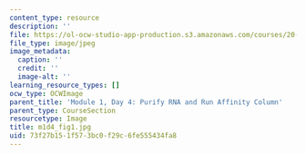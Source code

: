 ```yaml
---
content_type: resource
description: ''
file: https://ol-ocw-studio-app-production.s3.amazonaws.com/courses/20-109-laboratory-fundamentals-in-biological-engineering-spring-2010/73f27b151f573bc0f29c6fe555434fa8_m1d4_fig1.jpg
file_type: image/jpeg
image_metadata:
  caption: ''
  credit: ''
  image-alt: ''
learning_resource_types: []
ocw_type: OCWImage
parent_title: 'Module 1, Day 4: Purify RNA and Run Affinity Column'
parent_type: CourseSection
resourcetype: Image
title: m1d4_fig1.jpg
uid: 73f27b15-1f57-3bc0-f29c-6fe555434fa8
---
```

